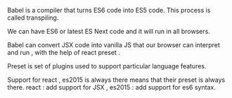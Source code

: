 Babel is a compiler that turns ES6 code into ES5 code.
This process is called transpiling.

We can have ES6 or latest ES Next code and 
it will run in all browsers.

Babel can convert JSX code into vanilla JS that
our browser can interpret and run , with the help 
of react preset .

Preset is set of plugins used to support particular language features.

Support for react , es2015 is always there means that their preset is always there.
react : add support for JSX , es2015 : add support for es6 syntax.

